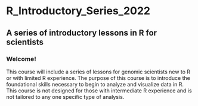 # **R_Introductory_Series_2022**
## **A series of introductory lessons in R for scientists**

### **Welcome!** 
This course will include a series of lessons for genomic scientists new to R or with limited R experience. The purpose of this course is to introduce the foundational skills necessary to begin to analyze and visualize data in R. This course is not designed for those with intermediate R experience and is not tailored to any one specific type of analysis.  
